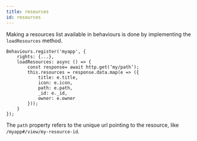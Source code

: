 ```yaml
---
title: resources
id: resources
---
```

Making a resources list available in behaviours is done by implementing the `loadResources` method.

    Behaviours.register('myapp', {
        rights: {...},
        loadResources: async () => {
            const response= await http.get(‘my/path’);
            this.resources = response.data.map(e => ({
                title: e.title,
                icon: e.icon,
                path: e.path,
                _id: e._id,
                owner: e.owner
            }));
        }
    });

The `path` property refers to the unique url pointing to the resource,
like `/myapp#/view/my-resource-id`.
